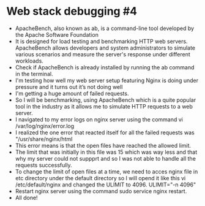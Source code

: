 # Web stack debugging #4
* ApacheBench, also known as ab, is a command-line tool developed by the Apache Software Foundation
* It is designed for load testing and benchmarking HTTP web servers. ApacheBench allows developers and system administrators to simulate various scenarios and measure the server's response under different workloads.
* Check if ApacheBench is already installed by running the ab command in the terminal.
* I'm testing how well my web server setup featuring Nginx is doing under pressure and it turns out it’s not doing well
* I'm getting a huge amount of failed requests.
* So I will be benchmarking, using ApacheBench which is a quite popular tool in the industry as it allows me to simulate HTTP requests to a web server.
* I navigated to my error logs on nginx server using the command vi /var/log/nginx/error.log
* I realized the one error that reacted itself for all the failed requests was "/usr/share/nginx/html
* This error means is that the open files have reached the allowed limit.
* The limit that was initially in this file was 15 which was way less and that why my server could not suppprt and so I was not able to handle all the requests successfully.
* To change the limit of open files at a time, we need to acces nginx file in etc directory under the default directory so I will opend it like this vi /etc/default/nginx and changed the ULIMIT to 4096. ULIMIT="-n 4096"
* Restart nginx server using the command sudo service nginx restart.
* All done!
